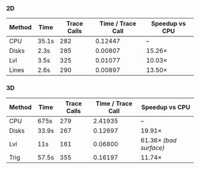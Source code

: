 ### 2D

| Method | Time  | Trace Calls | Time / Trace Call | Speedup vs CPU |
|--------|-------|-------------|-------------------|----------------|
| CPU    | 35.1s | 282         | 0.12447           | –              |
| Disks  | 2.3s  | 285         | 0.00807           | 15.26×         |
| Lvl    | 3.5s  | 325         | 0.01077           | 10.03×         |
| Lines  | 2.6s  | 290         | 0.00897           | 13.50×         |

### 3D

| Method | Time   | Trace Calls | Time / Trace Call | Speedup vs CPU     |
|--------|--------|-------------|-------------------|--------------------|
| CPU    | 675s   | 279         | 2.41935           | –                  |
| Disks  | 33.9s  | 267         | 0.12697           | 19.91×             |
| Lvl    | 11s    | 161         | 0.06800           | 61.36× *(bad surface)* |
| Trig   | 57.5s  | 355         | 0.16197           | 11.74×             |
